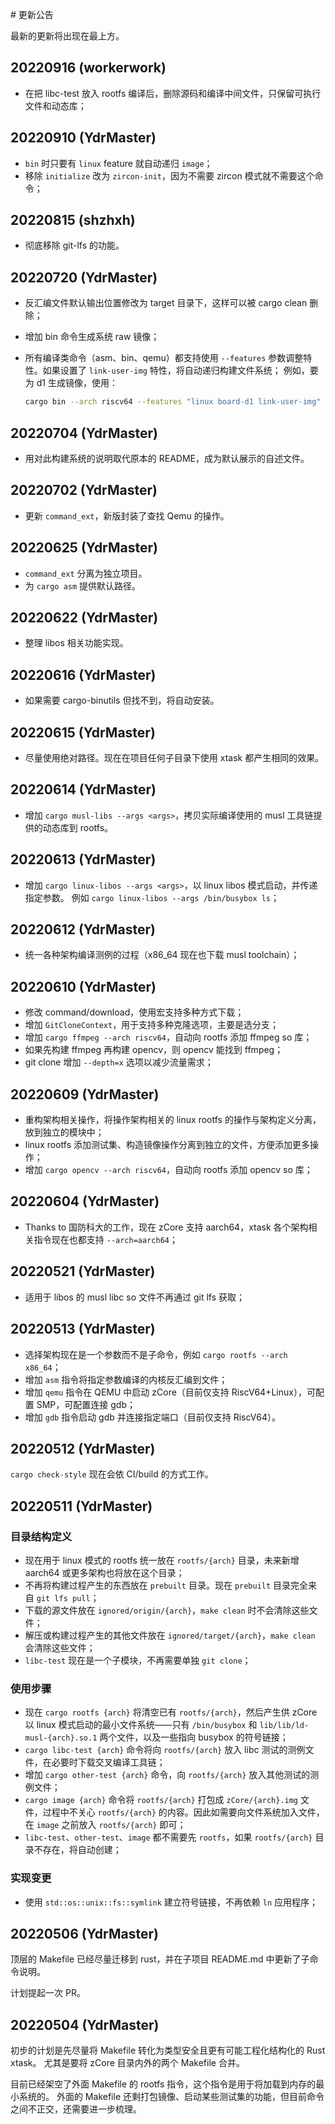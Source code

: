 ﻿﻿# 更新公告

最新的更新将出现在最上方。

## 20220916 (workerwork)

- 在把 libc-test 放入 rootfs 编译后，删除源码和编译中间文件，只保留可执行文件和动态库；

## 20220910 (YdrMaster)

- `bin` 时只要有 `linux` feature 就自动递归 `image`；
- 移除 `initialize` 改为 `zircon-init`，因为不需要 zircon 模式就不需要这个命令；

## 20220815 (shzhxh)

- 彻底移除 git-lfs 的功能。

## 20220720 (YdrMaster)

- 反汇编文件默认输出位置修改为 target 目录下，这样可以被 cargo clean 删除；
- 增加 bin 命令生成系统 raw 镜像；
- 所有编译类命令（asm、bin、qemu）都支持使用 `--features` 参数调整特性。如果设置了 `link-user-img` 特性，将自动递归构建文件系统；
  例如，要为 d1 生成镜像，使用：

  ```bash
  cargo bin --arch riscv64 --features "linux board-d1 link-user-img" --output z.bin
  ```

## 20220704 (YdrMaster)

- 用对此构建系统的说明取代原本的 README，成为默认展示的自述文件。

## 20220702 (YdrMaster)

- 更新 `command_ext`，新版封装了查找 Qemu 的操作。

## 20220625 (YdrMaster)

- `command_ext` 分离为独立项目。
- 为 `cargo asm` 提供默认路径。

## 20220622 (YdrMaster)

- 整理 libos 相关功能实现。

## 20220616 (YdrMaster)

- 如果需要 cargo-binutils 但找不到，将自动安装。

## 20220615 (YdrMaster)

- 尽量使用绝对路径。现在在项目任何子目录下使用 xtask 都产生相同的效果。

## 20220614 (YdrMaster)

- 增加 `cargo musl-libs --args <args>`，拷贝实际编译使用的 musl 工具链提供的动态库到 rootfs。

## 20220613 (YdrMaster)

- 增加 `cargo linux-libos --args <args>`，以 linux libos 模式启动，并传递指定参数。
  例如 `cargo linux-libos --args /bin/busybox ls`；

## 20220612 (YdrMaster)

- 统一各种架构编译测例的过程（x86_64 现在也下载 musl toolchain）；

## 20220610 (YdrMaster)

- 修改 command/download，使用宏支持多种方式下载；
- 增加 `GitCloneContext`，用于支持多种克隆选项，主要是选分支；
- 增加 `cargo ffmpeg --arch riscv64`，自动向 rootfs 添加 ffmpeg so 库；
- 如果先构建 ffmpeg 再构建 opencv，则 opencv 能找到 ffmpeg；
- git clone 增加 `--depth=x` 选项以减少流量需求；

## 20220609 (YdrMaster)

- 重构架构相关操作，将操作架构相关的 linux rootfs 的操作与架构定义分离，放到独立的模块中；
- linux rootfs 添加测试集、构造镜像操作分离到独立的文件，方便添加更多操作；
- 增加 `cargo opencv --arch riscv64`，自动向 rootfs 添加 opencv so 库；

## 20220604 (YdrMaster)

- Thanks to 国防科大的工作，现在 zCore 支持 aarch64，xtask 各个架构相关指令现在也都支持 `--arch=aarch64`；

## 20220521 (YdrMaster)

- 适用于 libos 的 musl libc so 文件不再通过 git lfs 获取；

## 20220513 (YdrMaster)

- 选择架构现在是一个参数而不是子命令，例如 `cargo rootfs --arch x86_64`；
- 增加 `asm` 指令将指定参数编译的内核反汇编到文件；
- 增加 `qemu` 指令在 QEMU 中启动 zCore（目前仅支持 RiscV64+Linux），可配置 SMP，可配置连接 gdb；
- 增加 `gdb` 指令启动 gdb 并连接指定端口（目前仅支持 RiscV64）。

## 20220512 (YdrMaster)

`cargo check-style` 现在会依 CI/build 的方式工作。

## 20220511 (YdrMaster)

### 目录结构定义

- 现在用于 linux 模式的 rootfs 统一放在 `rootfs/{arch}` 目录，未来新增 aarch64 或更多架构也将放在这个目录；
- 不再将构建过程产生的东西放在 `prebuilt` 目录。现在 `prebuilt` 目录完全来自 `git lfs pull`；
- 下载的源文件放在 `ignored/origin/{arch}`，`make clean` 时不会清除这些文件；
- 解压或构建过程产生的其他文件放在 `ignored/target/{arch}`，`make clean` 会清除这些文件；
- `libc-test` 现在是一个子模块，不再需要单独 `git clone`；

### 使用步骤

- 现在 `cargo rootfs {arch}` 将清空已有 `rootfs/{arch}`，然后产生供 zCore 以 linux 模式启动的最小文件系统——只有 `/bin/busybox` 和 `lib/lib/ld-musl-{arch}.so.1` 两个文件，以及一些指向 busybox 的符号链接；
- `cargo libc-test {arch}` 命令将向 `rootfs/{arch}` 放入 libc 测试的测例文件，在必要时下载交叉编译工具链；
- 增加 `cargo other-test {arch}` 命令，向 `rootfs/{arch}` 放入其他测试的测例文件；
- `cargo image {arch}` 命令将 `rootfs/{arch}` 打包成 `zCore/{arch}.img` 文件，过程中不关心 `rootfs/{arch}` 的内容。因此如需要向文件系统加入文件，在 `image` 之前放入 `rootfs/{arch}` 即可；
- `libc-test`、`other-test`、`image` 都不需要先 `rootfs`，如果 `rootfs/{arch}` 目录不存在，将自动创建；

### 实现变更

- 使用 `std::os::unix::fs::symlink` 建立符号链接，不再依赖 `ln` 应用程序；

## 20220506 (YdrMaster)

顶层的 Makefile 已经尽量迁移到 rust，并在子项目 README.md 中更新了子命令说明。

计划提起一次 PR。

## 20220504 (YdrMaster)

初步的计划是先尽量将 Makefile 转化为类型安全且更有可能工程化结构化的 Rust xtask。
尤其是要将 zCore 目录内外的两个 Makefile 合并。

目前已经架空了外面 Makefile 的 rootfs 指令，这个指令是用于将加载到内存的最小系统的。
外面的 Makefile 还剩打包镜像、启动某些测试集的功能，但目前命令之间不正交，还需要进一步梳理。
